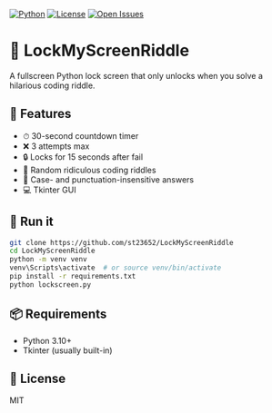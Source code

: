 [![Python](https://img.shields.io/badge/python-3.10%2B-blue.svg)](https://www.python.org/)
[![License](https://img.shields.io/badge/license-MIT-green.svg)](LICENSE)
[![Open Issues](https://img.shields.io/github/issues/st23652/LockMyScreenRiddle)](https://github.com/st23652/LockMyScreenRiddle/issues)

# 🔐 LockMyScreenRiddle

A fullscreen Python lock screen that only unlocks when you solve a hilarious coding riddle.

## 🎯 Features

- ⏱ 30-second countdown timer
- ❌ 3 attempts max
- 🔒 Locks for 15 seconds after fail
- 🤡 Random ridiculous coding riddles
- 🧠 Case- and punctuation-insensitive answers
- 💻 Tkinter GUI

## 🚀 Run it

```bash
git clone https://github.com/st23652/LockMyScreenRiddle
cd LockMyScreenRiddle
python -m venv venv
venv\Scripts\activate  # or source venv/bin/activate
pip install -r requirements.txt
python lockscreen.py
```
## 📦 Requirements

- Python 3.10+
- Tkinter (usually built-in)

## 📜 License
MIT
